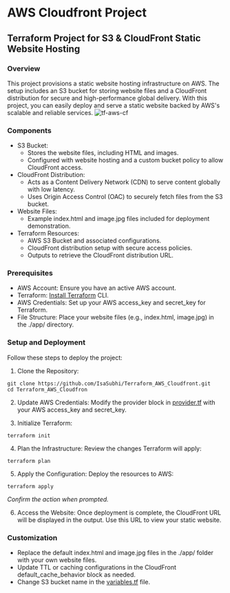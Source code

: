 # AWS Cloudfront Project

## Terraform Project for S3 & CloudFront Static Website Hosting
### Overview
This project provisions a static website hosting infrastructure on AWS. The setup includes an S3 bucket for storing website files and a CloudFront distribution for secure and high-performance global delivery. With this project, you can easily deploy and serve a static website backed by AWS's scalable and reliable services.
![tf-aws-cf](https://github.com/user-attachments/assets/d905f726-ed3b-4e3f-8322-62ddbdd79d19)



### Components
- S3 Bucket:
  - Stores the website files, including HTML and images.
  - Configured with website hosting and a custom bucket policy to allow CloudFront access.
- CloudFront Distribution:
  - Acts as a Content Delivery Network (CDN) to serve content globally with low latency.
  - Uses Origin Access Control (OAC) to securely fetch files from the S3 bucket.
- Website Files:
  - Example index.html and image.jpg files included for deployment demonstration.
- Terraform Resources:
  - AWS S3 Bucket and associated configurations.
  - CloudFront distribution setup with secure access policies.
  - Outputs to retrieve the CloudFront distribution URL.

### Prerequisites
- AWS Account: Ensure you have an active AWS account.
- Terraform: [Install Terraform](https://developer.hashicorp.com/terraform/install) CLI.
- AWS Credentials: Set up your AWS access_key and secret_key for Terraform.
- File Structure: Place your website files (e.g., index.html, image.jpg) in the ./app/ directory.

### Setup and Deployment
Follow these steps to deploy the project:
1. Clone the Repository:
```
git clone https://github.com/IsaSubhi/Terraform_AWS_Cloudfront.git
cd Terraform_AWS_Cloudfron
```

2. Update AWS Credentials: Modify the provider block in [provider.tf](./provider.tf) with your AWS access_key and secret_key.

3. Initialize Terraform:
```
terraform init
```

4. Plan the Infrastructure: Review the changes Terraform will apply:
```
terraform plan
```

5. Apply the Configuration: Deploy the resources to AWS:
```
terraform apply
```
*Confirm the action when prompted.*

6. Access the Website: Once deployment is complete, the CloudFront URL will be displayed in the output. Use this URL to view your static website.

### Customization
- Replace the default index.html and image.jpg files in the ./app/ folder with your own website files.
- Update TTL or caching configurations in the CloudFront default_cache_behavior block as needed.
- Change S3 bucket name in the [variables.tf](./variables.tf) file.
